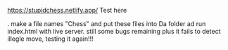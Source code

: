 https://stupidchess.netlify.app/ Test here


.
make a file names "Chess" and put these files into Da folder ad run index.html with live server.
still some bugs remaining 
plus it fails to detect illegle move,
testing it again!!!
